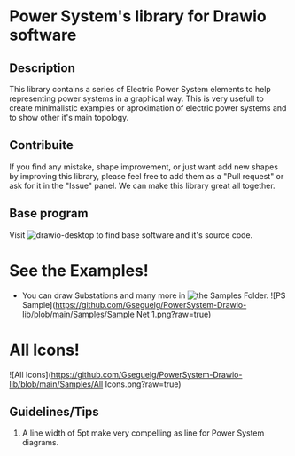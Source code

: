 # Power System's library for Drawio software

## Description
This library contains a series of Electric Power System elements to help representing power systems in a graphical way. 
This is very usefull to create minimalistic examples or aproximation of electric power systems and to show other it's main topology.

## Contribuite
If you find any mistake, shape improvement, or just want add new shapes by improving this library, please feel free to add them as a "Pull request" or ask for it in the "Issue" panel. We can make this library great all together.

## Base program
Visit ![drawio-desktop](https://github.com/jgraph/drawio-desktop) to find base software and it's source code.

# See the Examples!
* You can draw Substations and many more in ![the Samples](https://github.com/Gseguelg/PowerSystem-Drawio-lib/tree/main/Samples) Folder.
![PS Sample](https://github.com/Gseguelg/PowerSystem-Drawio-lib/blob/main/Samples/Sample Net 1.png?raw=true)

# All Icons!
![All Icons](https://github.com/Gseguelg/PowerSystem-Drawio-lib/blob/main/Samples/All Icons.png?raw=true)

## Guidelines/Tips
1. A line width of 5pt make very compelling as line for Power System diagrams.
